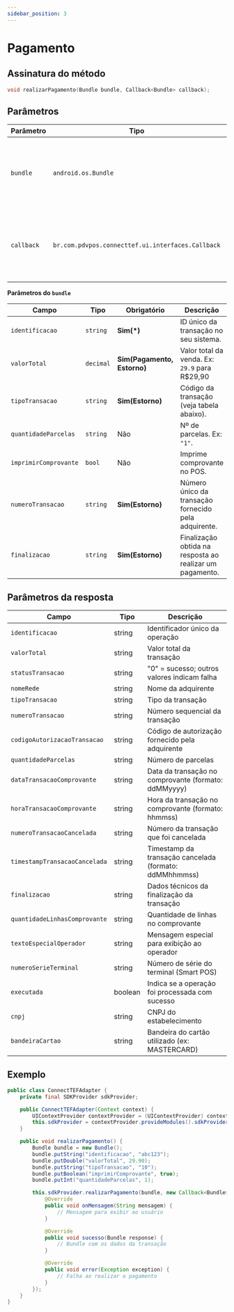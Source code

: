 ```yaml
---
sidebar_position: 3
---
```


# Pagamento

## Assinatura do método

```c
void realizarPagamento(Bundle bundle, Callback<Bundle> callback);
````

## Parâmetros

| Parâmetro  | Tipo                                              | Descrição                                                                                    |
|------------|---------------------------------------------------|----------------------------------------------------------------------------------------------|
| `bundle`   | `android.os.Bundle`                               | Objeto que contém os dados da transação, como valor, forma de pagamento, parcelas, etc.      |
| `callback` | `br.com.pdvpos.connecttef.ui.interfaces.Callback` | Interface para receber atualizações da transação: mensagens intermediárias, sucesso ou erro. |

**Parâmetros do `bundle`**

| Campo                 | Tipo      | Obrigatório                 | Descrição                                                |
|-----------------------|-----------|-----------------------------|----------------------------------------------------------|
| `identificacao`       | `string`  | **Sim(*)**                  | ID único da transação no seu sistema.                    |
| `valorTotal`          | `decimal` | **Sim(Pagamento, Estorno)** | Valor total da venda. Ex: `29.9` para R$29,90            |
| `tipoTransacao`       | `string`  | **Sim(Estorno)**            | Código da transação (veja tabela abaixo).                |
| `quantidadeParcelas`  | `string`  | Não                         | Nº de parcelas. Ex: `"1"`.                               |
| `imprimirComprovante` | `bool`    | Não                         | Imprime comprovante no POS.                              |
| `numeroTransacao`     | `string`  | **Sim(Estorno)**            | Número único da transação fornecido pela adquirente.     |
| `finalizacao`         | `string`  | **Sim(Estorno)**            | Finalização obtida na resposta ao realizar um pagamento. |

## Parâmetros da resposta

| Campo                         | Tipo    | Descrição                                              |
|-------------------------------|---------|--------------------------------------------------------|
| `identificacao`               | string  | Identificador único da operação                        |
| `valorTotal`                  | string  | Valor total da transação                               |
| `statusTransacao`             | string  | "0" = sucesso; outros valores indicam falha            |
| `nomeRede`                    | string  | Nome da adquirente                                     |
| `tipoTransacao`               | string  | Tipo da transação                                      |
| `numeroTransacao`             | string  | Número sequencial da transação                         |
| `codigoAutorizacaoTransacao`  | string  | Código de autorização fornecido pela adquirente        |
| `quantidadeParcelas`          | string  | Número de parcelas                                     |
| `dataTransacaoComprovante`    | string  | Data da transação no comprovante (formato: ddMMyyyy)   |
| `horaTransacaoComprovante`    | string  | Hora da transação no comprovante (formato: hhmmss)     |
| `numeroTransacaoCancelada`    | string  | Número da transação que foi cancelada                  |
| `timestampTransacaoCancelada` | string  | Timestamp da transação cancelada (formato: ddMMhhmmss) |
| `finalizacao`                 | string  | Dados técnicos da finalização da transação             |
| `quantidadeLinhasComprovante` | string  | Quantidade de linhas no comprovante                    |
| `textoEspecialOperador`       | string  | Mensagem especial para exibição ao operador            |
| `numeroSerieTerminal`         | string  | Número de série do terminal (Smart POS)                |
| `executada`                   | boolean | Indica se a operação foi processada com sucesso        |
| `cnpj`                        | string  | CNPJ do estabelecimento                                |
| `bandeiraCartao`              | string  | Bandeira do cartão utilizado (ex: MASTERCARD)          |

## Exemplo

```java
public class ConnectTEFAdapter {
    private final SDKProvider sdkProvider;

    public ConnectTEFAdapter(Context context) {
        UIContextProvider contextProvider = (UIContextProvider) context.getApplicationContext();
        this.sdkProvider = contextProvider.provideModules().sdkProvider();
    }

    public void realizarPagamento() {
        Bundle bundle = new Bundle();
        bundle.putString("identificacao", "abc123");
        bundle.putDouble("valorTotal", 29.90);
        bundle.putString("tipoTransacao", "10");
        bundle.putBoolean("imprimirComprovante", true);
        bundle.putInt("quantidadeParcelas", 1);

        this.sdkProvider.realizarPagamento(bundle, new Callback<Bundle>() {
            @Override
            public void onMensagem(String mensagem) {
                // Mensagem para exibir ao usuário
            }

            @Override
            public void sucesso(Bundle response) {
                // Bundle com os dados da transação
            }

            @Override
            public void error(Exception exception) {
                // Falha ao realizar o pagamento
            }
        });
    }
}
```